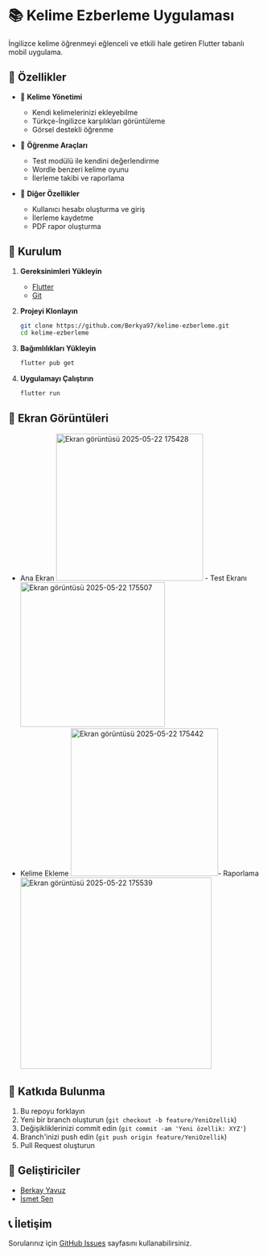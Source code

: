 # 📚 Kelime Ezberleme Uygulaması

İngilizce kelime öğrenmeyi eğlenceli ve etkili hale getiren Flutter tabanlı mobil uygulama.

## 🌟 Özellikler

- 📝 **Kelime Yönetimi**
  - Kendi kelimelerinizi ekleyebilme
  - Türkçe-İngilizce karşılıkları görüntüleme
  - Görsel destekli öğrenme

- 🎯 **Öğrenme Araçları**
  - Test modülü ile kendini değerlendirme
  - Wordle benzeri kelime oyunu
  - İlerleme takibi ve raporlama

- 🔄 **Diğer Özellikler**
  - Kullanıcı hesabı oluşturma ve giriş
  - İlerleme kaydetme
  - PDF rapor oluşturma

## 🚀 Kurulum

1. **Gereksinimleri Yükleyin**
   - [Flutter](https://flutter.dev/docs/get-started/install)
   - [Git](https://git-scm.com/downloads)

2. **Projeyi Klonlayın**
   ```bash
   git clone https://github.com/Berkya97/kelime-ezberleme.git
   cd kelime-ezberleme
   ```

3. **Bağımlılıkları Yükleyin**
   ```bash
   flutter pub get
   ```

4. **Uygulamayı Çalıştırın**
   ```bash
   flutter run
   ```

## 📱 Ekran Görüntüleri

- Ana Ekran  <img width="292" alt="Ekran görüntüsü 2025-05-22 175428" src="https://github.com/user-attachments/assets/7a2523ce-2f0c-470e-964f-ebd7d69daacd" /> - Test Ekranı  <img width="287" alt="Ekran görüntüsü 2025-05-22 175507" src="https://github.com/user-attachments/assets/d2a506bf-d67e-4612-be16-94093a5cdb4c" />
- Kelime Ekleme <img width="293" alt="Ekran görüntüsü 2025-05-22 175442" src="https://github.com/user-attachments/assets/8ec6bd08-c5b6-4f06-bbba-5c36462dec18" />- Raporlama  <img width="380" alt="Ekran görüntüsü 2025-05-22 175539" src="https://github.com/user-attachments/assets/2452e85a-f3e5-4aca-9ecf-863eb4bd7aca" />

## 🤝 Katkıda Bulunma

1. Bu repoyu forklayın
2. Yeni bir branch oluşturun (`git checkout -b feature/YeniOzellik`)
3. Değişikliklerinizi commit edin (`git commit -am 'Yeni özellik: XYZ'`)
4. Branch'inizi push edin (`git push origin feature/YeniOzellik`)
5. Pull Request oluşturun


## 👥 Geliştiriciler

- [Berkay Yavuz](https://github.com/Berkya97)
- [İsmet Şen](https://github.com/ismetse)
  

## 📞 İletişim

Sorularınız için [GitHub Issues](https://github.com/Berkya97/kelime-ezberleme/issues) sayfasını kullanabilirsiniz.
